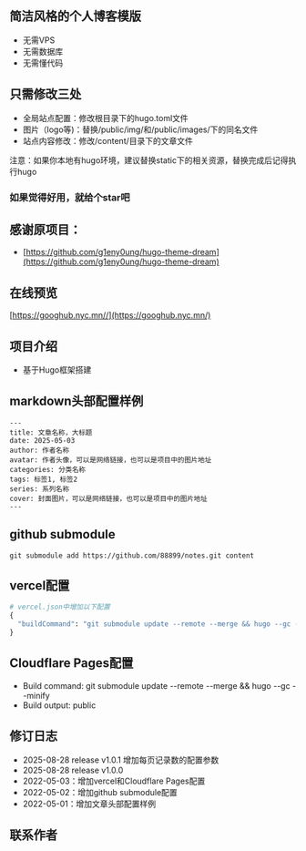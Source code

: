 ## 简洁风格的个人博客模版
* 无需VPS
* 无需数据库
* 无需懂代码

## 只需修改三处
* 全局站点配置：修改根目录下的hugo.toml文件
* 图片（logo等)：替换/public/img/和/public/images/下的同名文件
* 站点内容修改：修改/content/目录下的文章文件

注意：如果你本地有hugo环境，建议替换static下的相关资源，替换完成后记得执行hugo

### 如果觉得好用，就给个star吧

## 感谢原项目：
* [https://github.com/g1eny0ung/hugo-theme-dream](https://github.com/g1eny0ung/hugo-theme-dream)

## 在线预览
[https://googhub.nyc.mn//](https://googhub.nyc.mn/)

## 项目介绍
- 基于Hugo框架搭建

## markdown头部配置样例
```
---
title: 文章名称，大标题
date: 2025-05-03
author: 作者名称
avatar: 作者头像，可以是网络链接，也可以是项目中的图片地址
categories: 分类名称
tags: 标签1, 标签2
series: 系列名称
cover: 封面图片，可以是网络链接，也可以是项目中的图片地址
---
```
## github submodule
```shell
git submodule add https://github.com/88899/notes.git content
```

## vercel配置
```python
# vercel.json中增加以下配置
{
  "buildCommand": "git submodule update --remote --merge && hugo --gc --minify"
}
```

## Cloudflare Pages配置
* Build command: git submodule update --remote --merge && hugo --gc --minify
* Build output: public

## 修订日志
* 2025-08-28 release v1.0.1 增加每页记录数的配置参数
* 2025-08-28 release v1.0.0
* 2022-05-03：增加vercel和Cloudflare Pages配置
* 2022-05-02：增加github submodule配置
* 2022-05-01：增加文章头部配置样例

## 联系作者
